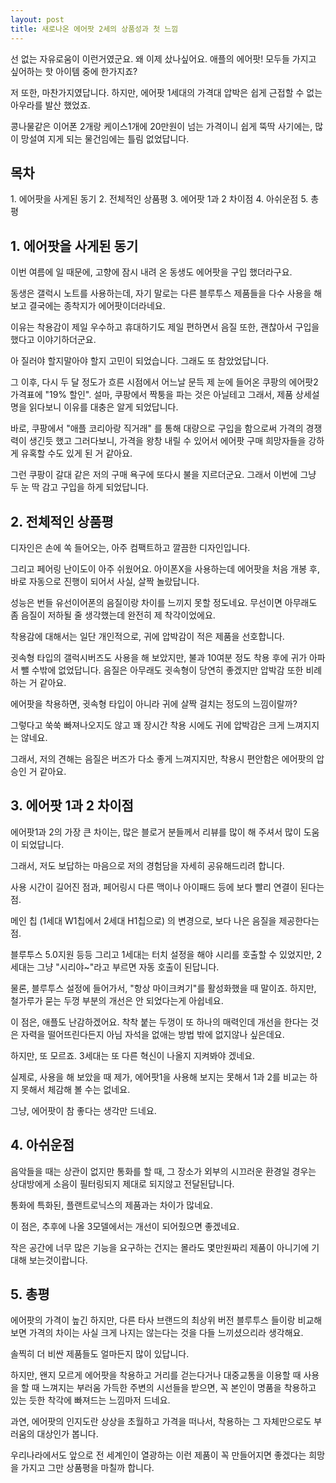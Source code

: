 ```yaml
---
layout: post
title: 새로나온 에어팟 2세의 상품성과 첫 느낌
---
```


선 없는 자유로움이 이런거였군요. 왜 이제 샀나싶어요.
애플의 에어팟! 모두들 가지고 싶어하는 핫 아이템 중에 한가지죠?

저 또한, 마찬가지였답니다. 하지만, 에어팟 1세대의 가격대 압박은 쉽게 근접할 수 없는 아우라를 발산 했었죠.

콩나물같은 이어폰 2개랑 케이스1개에 20만원이 넘는 가격이니 쉽게 뚝딱 사기에는, 많이 망설여 지게 되는 물건임에는 틀림 없었답니다.

<h2>목차</h2>
1. 에어팟을 사게된 동기
2. 전체적인 상품평
3. 에어팟 1과 2 차이점
4. 아쉬운점
5. 총평



<h2>1. 에어팟을 사게된 동기</h2>
이번 여름에 일 때문에, 고향에 잠시 내려 온 동생도 에어팟을 구입 했더라구요.

동생은 갤럭시 노트를 사용하는데, 자기 말로는 다른 블루투스 제품들을 다수 사용을 해보고 결국에는 종착지가 에어팟이더라네요.

이유는 착용감이 제일 우수하고 휴대하기도 제일 편하면서 음질 또한, 괜찮아서 구입을 했다고 이야기하더군요.

아 질러야 할지말아야 할지 고민이 되었습니다.
그래도 또 참았었답니다.

그 이후, 다시 두 달 정도가 흐른 시점에서 어느날 문득 제 눈에 들어온 쿠팡의 에어팟2 가격표에 "19% 할인". 설마, 쿠팡에서 짝퉁을 파는 것은 아닐테고 그래서, 제품 상세설명을 읽다보니 이유를 대충은 알게 되었답니다.

바로, 쿠팡에서 "애플 코리아랑 직거래" 를 통해 대량으로 구입을 함으로써 가격의 경쟁력이 생긴듯 했고 그러다보니, 가격을 왕창 내릴 수 있어서 에어팟 구매 희망자들을 강하게 유혹할 수도 있게 된 거 같아요.

그런 쿠팡이 갈대 같은 저의 구매 욕구에 또다시 불을 지르더군요.
그래서 이번에 그냥 두 눈 딱 감고 구입을 하게 되었답니다.


<h2>2. 전체적인 상품평</h2>
디자인은 손에 쏙 들어오는, 아주 컴팩트하고 깔끔한 디자인입니다.

그리고 페어링 난이도이 아주 쉬웠어요. 아이폰X을 사용하는데 에어팟을 처음 개봉 후, 바로 자동으로 진행이 되어서 사실, 살짝 놀랐답니다.

성능은 번들 유선이어폰의 음질이랑 차이를 느끼지 못할 정도네요.
무선이면 아무래도 좀 음질이 저하될 줄 생각했는데 완전히 제 착각이었에요.

착용감에 대해서는 일단 개인적으로, 귀에 압박감이 적은 제품을 선호합니다.

귓속형 타입의 갤럭시버즈도 사용을 해 보았지만, 불과 10여분 정도 착용 후에 귀가 아파서 뺄 수밖에 없었답니다.
음질은 아무래도 귓속형이 당연히 좋겠지만 압박감 또한 비례하는 거 같아요. 

에어팟을 착용하면, 귓속형 타입이 아니라 귀에 살짝 걸치는 정도의 느낌이랄까? 

그렇다고 쑥쑥 빠져나오지도 않고 꽤 장시간 착용 시에도 귀에 압박감은 크게 느껴지지는 않네요.

그래서, 저의 견해는 음질은 버즈가 다소 좋게 느껴지지만, 착용시 편안함은 에어팟의 압승인 거 같아요.



<h2>3. 에어팟 1과 2 차이점</h2>
에어팟1과 2의 가장 큰 차이는, 많은 블로거 분들께서 리뷰를 많이 해 주셔서 많이 도움이 되었답니다. 

그래서, 저도 보답하는 마음으로 저의 경험담을 자세히 공유해드리려 합니다.

사용 시간이 길어진 점과, 페어링시 다른 맥이나 아이패드 등에 보다 빨리 연결이 된다는 점.

메인 칩 (1세대 W1칩에서 2세대 H1칩으로) 의 변경으로, 보다 나은 음질을 제공한다는 점.

블루투스 5.0지원 등등 그리고 1세대는 터치 설정을 해야 시리를 호출할 수 있었지만, 2세대는 그냥 "시리야~"라고 부르면 자동 호출이 된답니다.

물론, 블루투스 설정에 들어가서, "항상 마이크켜기"를 활성화했을 때 말이죠.
하지만, 철가루가 묻는 두껑 부분의 개선은 안 되었다는게 아쉽네요.

이 점은, 애플도 난감하겠어요. 착착 붙는 두껑이 또 하나의 매력인데 개선을 한다는 것은 자력을 떨어뜨린다든지 아님 자석을 없애는 방법 밖에 없지않나 싶은데요.

하지만, 또 모르죠. 3세대는 또 다른 혁신이 나올지 지켜봐야 겠네요.

실제로, 사용을 해 보았을 때 제가, 에어팟1을 사용해 보지는 못해서 1과 2를 비교는 하지 못해서 체감해 볼 수는 없네요.

그냥, 에어팟이 참 좋다는 생각만 드네요.



<h2>4. 아쉬운점</h2>
음악들을 때는 상관이 없지만 통화를 할 때, 그 장소가 외부의 시끄러운 환경일 경우는 상대방에게 소음이 필터링되지 제대로 되지않고 전달된답니다.

통화에 특화된, 플랜트로닉스의 제품과는 차이가 많네요.

이 점은, 추후에 나올 3모델에서는 개선이 되어줬으면 좋겠네요.

작은 공간에 너무 많은 기능을 요구하는 건지는 몰라도 몇만원짜리 제품이 아니기에 기대해 보는것이랍니다.



<h2>5. 총평</h2>
에어팟의 가격이 높긴 하지만, 다른 타사 브랜드의 최상위 버전 블루투스 들이랑 비교해 보면 가격의 차이는 사실 크게 나지는 않는다는 것을 다들 느끼셨으리라 생각해요.

솔찍히 더 비싼 제품들도 얼마든지 많이 있답니다. 

하지만, 왠지 모르게 에어팟을 착용하고 거리를 걷는다거나 대중교통을 이용할 때 사용을 할 때 느껴지는 부러움 가득한 주변의 시선들을 받으면, 꼭 본인이 명품을 착용하고 있는 듯한 착각에 빠져드는 느낌마저 드네요.

과연, 에어팟의 인지도란 상상을 초월하고 가격을 떠나서, 착용하는 그 자체만으로도 부러움의 대상인가 봅니다.

우리나라에서도 앞으로 전 세계인이 열광하는 이런 제품이 꼭 만들어지면 좋겠다는 희망을 가지고 그만 상품평을 마칠까 합니다.